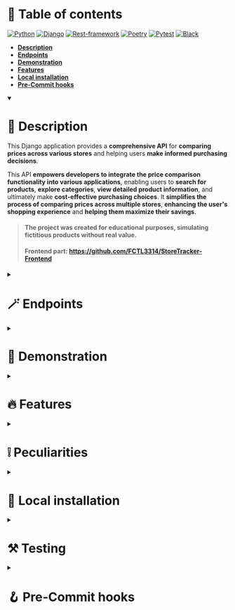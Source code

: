 # 📖 Table of contents

[![Python](https://img.shields.io/badge/Python-3.11.2-3777A7?style=flat-square)](https://www.python.org/)
[![Django](https://img.shields.io/badge/Django-4.2.1-103E2E?style=flat-square)](https://www.djangoproject.com/)
[![Rest-framework](https://img.shields.io/badge/Rest--framework-3.14.0-7F2D2D?style=flat-square)](https://www.django-rest-framework.org/)
[![Poetry](https://img.shields.io/badge/Poetry-1.5.1-0992E1?style=flat-square)](https://python-poetry.org/)
[![Pytest](https://img.shields.io/badge/Pytest-Passed-2dad3f?style=flat-square)](https://docs.pytest.org/en/7.4.x/)
[![Black](https://img.shields.io/badge/Style-Black-black?style=flat-square)](https://black.readthedocs.io/en/stable/)

<ul>
  <li>
    <b>
      <a href="#-description">Description</a>
    </b>
  </li>

  <li>
    <b>
      <a href="#-endpoints">Endpoints</a>
    </b>
  </li>
  
  <li>
    <b>
      <a href="#-demonstration">Demonstration</a>
    </b>
  </li>
  
  <li>
    <b>
      <a href="#-features">Features</a>
    </b>
  </li>
  
  <li>
    <b>
      <a href="#-local-installation">Local installation</a>
    </b>
  </li>
  
  <li>
    <b>
      <a href="#-pre-commit-hooks">Pre-Commit hooks</a>
    </b>
  </li>
</ul>

<details open><summary><h1>📃 Description</h1></summary>

This Django application provides a **comprehensive API** for **comparing prices across various stores** and helping users **make informed purchasing decisions**.

This API **empowers developers to integrate the price comparison functionality into various applications**, enabling users to **search for products**, **explore categories**, **view detailed product information**, and ultimately make **cost-effective purchasing choices**. It **simplifies the process of comparing prices across multiple stores**, **enhancing the user's shopping experience** and **helping them maximize their savings**.

> #### The project was created for educational purposes, simulating fictitious products without real value.
> #### Frontend part: https://github.com/FCTL3314/StoreTracker-Frontend

</details>

<details><summary><h1>🪄 Endpoints</h1></summary>

1. **Category Information**:
   - `GET /products/product-types/{slug}/`: Detailed information about a specific product category by its slug.
   - `GET /products/product-types/`: A list of product categories with the ability to filter by name.

2. **Product Information**:
   - `GET /products/{product_slug}/`: Detailed information about a specific product by its slug.
   - `GET /products/`: A list of products with the ability to filter by product category and name.

3. **Product comparisons**:
   - `GET /comparisons/products/{product_type_slug}/`: A list of user-compared product categories.
   - `GET /comparisons/product-types/`: A list of user-compared categories.

   - `POST /comparisons/add/{prodict_id}/`: Adds a product to the user's comparisons.
   - `DELETE /comparisons/remove/{prodict_id}/`: Removes a product from the user's comparisons.
  
4. **Comments Management**:
   - `POST /comments/product/add/{product_id}/`: Adds a comment to a product.
   - `DELETE /comments/product/remove/{product_id}/`: Removes a product comment.
   - `GET /comments/product-list?product_id=`: A list of a product comments.

   - `POST /comments/store/add/{store_id}/`: Adds a comment to a store.
   - `DELETE /comments/store/remove/{store_id}/`: Removes a store comment.
   - `GET /comments/store-list?store_id=`: A list of a store comments.
  
5. **Email verification**:
   -  `POST /users/verification/send/`: Sends a verification email to the currently authenticated user.
   -  `POST /users/verification/verify/`: Verify the currently authenticated user if the verification code is correct.

6. **User Management**:
   - `POST /token/`: Obtain an authentication token.
   - `POST /token/refresh/`: Refresh an authentication token to extend its validity.
   - `POST /users/`: Register a new user.
   - `GET /users/me/`: Retrieve information about the currently authenticated user.
   - `PATCH /users/me/`: Update user information.
   - `POST /users/change-email/`: Change the email address of the currently authenticated user.
   - `GET /users/{user_slug}/`: Retrieve information about a specific user by its slug.

7. **Password reset**:
   - `POST /users/reset_password/`: Sends an email to reset the currently authenticated user's password.
   - `POST /users/reset_password_confirm/`: Resets the currently authenticated user's password.

</details>

<details><summary><h1>🌄 Demonstration</h1></summary>

### Product categories

![firefox_pX9TIczsd0](https://github.com/FCTL3314/StoreTracker/assets/97694131/0a317d57-0ede-492e-96f6-ec11aa65ab57)

### Products

![firefox_bqUjAA9ide](https://github.com/FCTL3314/StoreTracker/assets/97694131/fd7127c4-67b4-4e47-9255-484a135c6564)
![firefox_2dl7DEif7Y](https://github.com/FCTL3314/StoreTracker/assets/97694131/b65f226a-31af-4d84-8cf9-cc7682174a99)
![firefox_WxEaOrMs8h](https://github.com/FCTL3314/StoreTracker/assets/97694131/6f451ff2-662e-4295-a82e-ab3cdaad8be5)

<hr/>

![firefox_layhXd2u7v](https://github.com/FCTL3314/StoreTracker/assets/97694131/5d1de7aa-ec12-445a-a29d-1d27108d793d)
![firefox_Bgqw3rnQv3](https://github.com/FCTL3314/StoreTracker/assets/97694131/cd68ed5b-86fd-484e-b8ad-aadef8fd6136)

### Store detail

![firefox_SGbt1I9nCi](https://github.com/FCTL3314/StoreTracker/assets/97694131/f31c0e2f-2ebb-422a-943a-55072dab0530)
![firefox_Qw2Pyi34hz](https://github.com/FCTL3314/StoreTracker/assets/97694131/7ee295c8-fcf6-489f-ad57-68a55a298030)

### Profile

![firefox_4HtesbsbBG](https://github.com/FCTL3314/StoreTracker/assets/97694131/7e404765-9adf-4505-b8d2-302eb7952e53)
![firefox_IRjbXLaWtk](https://github.com/FCTL3314/StoreTracker/assets/97694131/99094345-4b41-4acc-b5c4-247e17031c0b)

</details>

<details><summary><h1>🔥 Features</h1></summary>

* **RESTful API**
* **Domain Driven Design**
* **CI/CD**
* **Celery / Postponed Tasks**
* **Email sending**
* **JWT Authentication / Authorization**
* **Code Documentation**
* **Tests (PyTest)**

</details>

<details><summary><h1>❕ Peculiarities</h1></summary>

### Architecture:
  * Project services are divided into 2 levels:
    * **Domain** -  Services that are in no way dependent on the current infrastructure, that is, the framework.
    * **Infrastructure** - Services that can call domain services and interact with the project infrastructure.
### Abbreviations:
* **EV - EmailVerification**

</details>

<details><summary><h1>💽 Local installation</h1></summary>

1. #### Clone or download the repository.
2. #### Activate the Poetry virtual environment: `poetry shell`
3. #### Install dependencies: `poetry install`
4. #### Create an .env file or rename .env.dist in .env and populate it only with development variables:
    ![Env-Variables-Example](https://github.com/FCTL3314/StoreTracker-Backend/assets/97694131/c31d86db-7bec-4693-8e97-d649c6e7184f)
5. #### Run docker services for development: `docker-compose -f docker/local/docker-compose.yml up`
6. #### Apply migrations: `python manage.py makemigrations` and `python manage.py migrate`
7. #### Run the development server: `python manage.py runserver`

</details>

<details><summary><h1>⚒️ Testing</h1></summary>

1. #### Complete all the steps in the 💽 Local installation section
2. #### Run tests: `pytest .`

</details>

<details><summary><h1>🪝 Pre-Commit hooks</h1></summary>

1. #### Install: `pre-commit install`
2. #### Check: `pre-commit run --all-files`

</details>
